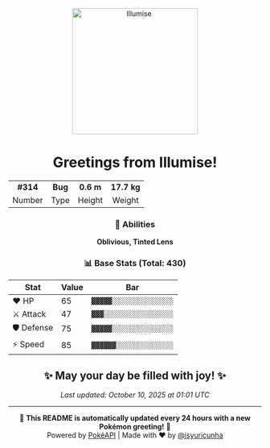 <div align="center">

<img src="https://raw.githubusercontent.com/PokeAPI/sprites/master/sprites/pokemon/314.png" width="250" height="250" alt="Illumise">

# Greetings from **Illumise**!

<table>
<tr>
<td align="center"><strong>#314</strong></td>
<td align="center"><strong>Bug</strong></td>
<td align="center"><strong>0.6 m</strong></td>
<td align="center"><strong>17.7 kg</strong></td>
</tr>
<tr>
<td align="center">Number</td>
<td align="center">Type</td>
<td align="center">Height</td>
<td align="center">Weight</td>
</tr>
</table>

### 🎯 Abilities
**Oblivious, Tinted Lens**

### 📊 Base Stats (Total: 430)

| Stat | Value | Bar |
|------|-------|-----|
| ❤️ HP | 65 | `▓▓▓▓▓░░░░░░░░░░░░░░░` |
| ⚔️ Attack | 47 | `▓▓▓░░░░░░░░░░░░░░░░░` |
| 🛡️ Defense | 75 | `▓▓▓▓▓░░░░░░░░░░░░░░░` |
| ⚡ Speed | 85 | `▓▓▓▓▓▓░░░░░░░░░░░░░░` |

## ✨ May your day be filled with joy! ✨

*Last updated: October 10, 2025 at 01:01 UTC*

---

🌟 **This README is automatically updated every 24 hours with a new Pokémon greeting!** 🌟<br>
Powered by [PokéAPI](https://pokeapi.co/) | Made with ❤️ by [@isyuricunha](https://github.com/isyuricunha)

</div>